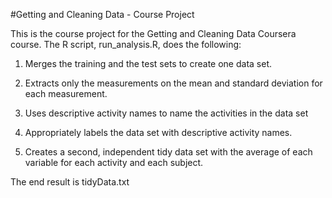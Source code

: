 #Getting and Cleaning Data - Course Project

This is the course project for the Getting and Cleaning Data Coursera course. 
The R script, run_analysis.R, does the following:

1. Merges the training and the test sets to create one data set.

2. Extracts only the measurements on the mean and standard deviation for each measurement.

3. Uses descriptive activity names to name the activities in the data set

4. Appropriately labels the data set with descriptive activity names.

5. Creates a second, independent tidy data set with the average of each variable for each activity and each subject.

The end result is tidyData.txt
